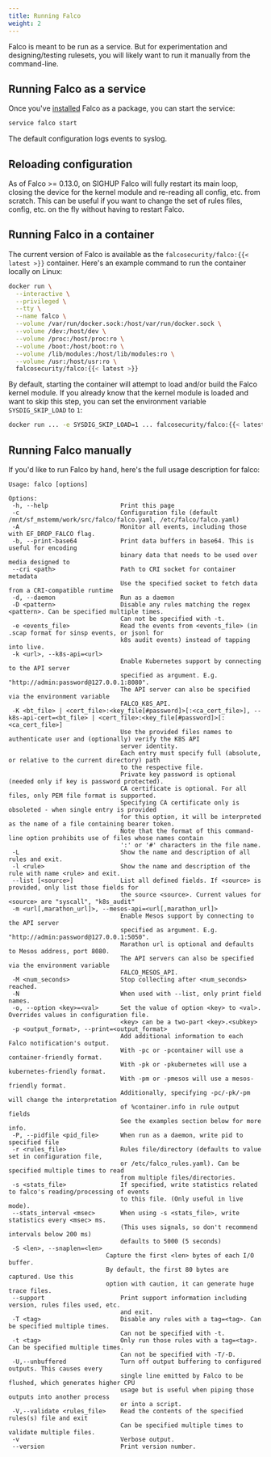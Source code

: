 ```yaml
---
title: Running Falco
weight: 2
---
```


Falco is meant to be run as a service. But for experimentation and designing/testing rulesets, you will likely want to run it manually from the command-line.

## Running Falco as a service

Once you've [installed](../installation) Falco as a package, you can start the service:

```bash
service falco start
```

The default configuration logs events to syslog.

## Reloading configuration

As of Falco >= 0.13.0, on SIGHUP Falco will fully restart its main loop, closing the device for the kernel module and re-reading all config, etc. from scratch. This can be useful if you want to change the set of rules files, config, etc. on the fly without having to restart Falco.

## Running Falco in a container

The current version of Falco is available as the `falcosecurity/falco:{{< latest >}}` container. Here's an example command to run the container locally on Linux:

```bash
docker run \
  --interactive \
  --privileged \
  --tty \
  --name falco \
  --volume /var/run/docker.sock:/host/var/run/docker.sock \
  --volume /dev:/host/dev \
  --volume /proc:/host/proc:ro \
  --volume /boot:/host/boot:ro \
  --volume /lib/modules:/host/lib/modules:ro \
  --volume /usr:/host/usr:ro \
  falcosecurity/falco:{{< latest >}}
```

By default, starting the container will attempt to load and/or build the Falco kernel module. If you already know that the kernel module is loaded and want to skip this step, you can set the environment variable `SYSDIG_SKIP_LOAD` to `1`:

```bash
docker run ... -e SYSDIG_SKIP_LOAD=1 ... falcosecurity/falco:{{< latest >}}
```

## Running Falco manually

If you'd like to run Falco by hand, here's the full usage description for falco:

```
Usage: falco [options]

Options:
 -h, --help                    Print this page
 -c                            Configuration file (default /mnt/sf_mstemm/work/src/falco/falco.yaml, /etc/falco/falco.yaml)
 -A                            Monitor all events, including those with EF_DROP_FALCO flag.
 -b, --print-base64            Print data buffers in base64. This is useful for encoding
                               binary data that needs to be used over media designed to
 --cri <path>                  Path to CRI socket for container metadata
                               Use the specified socket to fetch data from a CRI-compatible runtime
 -d, --daemon                  Run as a daemon
 -D <pattern>                  Disable any rules matching the regex <pattern>. Can be specified multiple times.
                               Can not be specified with -t.
 -e <events_file>              Read the events from <events_file> (in .scap format for sinsp events, or jsonl for
                               k8s audit events) instead of tapping into live.
 -k <url>, --k8s-api=<url>
                               Enable Kubernetes support by connecting to the API server
                               specified as argument. E.g. "http://admin:password@127.0.0.1:8080".
                               The API server can also be specified via the environment variable
                               FALCO_K8S_API.
 -K <bt_file> | <cert_file>:<key_file[#password]>[:<ca_cert_file>], --k8s-api-cert=<bt_file> | <cert_file>:<key_file[#password]>[:<ca_cert_file>]
                               Use the provided files names to authenticate user and (optionally) verify the K8S API
                               server identity.
                               Each entry must specify full (absolute, or relative to the current directory) path
                               to the respective file.
                               Private key password is optional (needed only if key is password protected).
                               CA certificate is optional. For all files, only PEM file format is supported.
                               Specifying CA certificate only is obsoleted - when single entry is provided
                               for this option, it will be interpreted as the name of a file containing bearer token.
                               Note that the format of this command-line option prohibits use of files whose names contain
                               ':' or '#' characters in the file name.
 -L                            Show the name and description of all rules and exit.
 -l <rule>                     Show the name and description of the rule with name <rule> and exit.
 --list [<source>]             List all defined fields. If <source> is provided, only list those fields for
                               the source <source>. Current values for <source> are "syscall", "k8s_audit"
 -m <url[,marathon_url]>, --mesos-api=<url[,marathon_url]>
                               Enable Mesos support by connecting to the API server
                               specified as argument. E.g. "http://admin:password@127.0.0.1:5050".
                               Marathon url is optional and defaults to Mesos address, port 8080.
                               The API servers can also be specified via the environment variable
                               FALCO_MESOS_API.
 -M <num_seconds>              Stop collecting after <num_seconds> reached.
 -N                            When used with --list, only print field names.
 -o, --option <key>=<val>      Set the value of option <key> to <val>. Overrides values in configuration file.
                               <key> can be a two-part <key>.<subkey>
 -p <output_format>, --print=<output_format>
                               Add additional information to each Falco notification's output.
                               With -pc or -pcontainer will use a container-friendly format.
                               With -pk or -pkubernetes will use a kubernetes-friendly format.
                               With -pm or -pmesos will use a mesos-friendly format.
                               Additionally, specifying -pc/-pk/-pm will change the interpretation
                               of %container.info in rule output fields
                               See the examples section below for more info.
 -P, --pidfile <pid_file>      When run as a daemon, write pid to specified file
 -r <rules_file>               Rules file/directory (defaults to value set in configuration file,
                               or /etc/falco_rules.yaml). Can be specified multiple times to read
                               from multiple files/directories.
 -s <stats_file>               If specified, write statistics related to falco's reading/processing of events
                               to this file. (Only useful in live mode).
 --stats_interval <msec>       When using -s <stats_file>, write statistics every <msec> ms.
                               (This uses signals, so don't recommend intervals below 200 ms)
                               defaults to 5000 (5 seconds)
 -S <len>, --snaplen=<len>
                  		   Capture the first <len> bytes of each I/O buffer.
                   		   By default, the first 80 bytes are captured. Use this
                   		   option with caution, it can generate huge trace files.
 --support                     Print support information including version, rules files used, etc.
                               and exit.
 -T <tag>                      Disable any rules with a tag=<tag>. Can be specified multiple times.
                               Can not be specified with -t.
 -t <tag>                      Only run those rules with a tag=<tag>. Can be specified multiple times.
                               Can not be specified with -T/-D.
 -U,--unbuffered               Turn off output buffering to configured outputs. This causes every
                               single line emitted by Falco to be flushed, which generates higher CPU
                               usage but is useful when piping those outputs into another process
                               or into a script.
 -V,--validate <rules_file>    Read the contents of the specified rules(s) file and exit
                               Can be specified multiple times to validate multiple files.
 -v                            Verbose output.
 --version                     Print version number.
```
